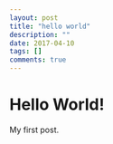 ```yaml
---
layout: post
title: "hello world"
description: ""
date: 2017-04-10
tags: []
comments: true
---
```


# Hello World!

My first post.
